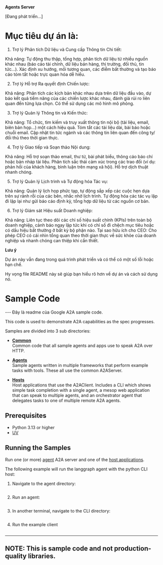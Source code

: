 **Agents Server**

[Đang phát triển...]

# Mục tiêu dự án là:
1. Trợ lý Phân tích Dữ liệu và Cung cấp Thông tin Chi tiết:

Khả năng: Tự động thu thập, tổng hợp, phân tích dữ liệu từ nhiều nguồn khác nhau (báo cáo tài chính, dữ liệu bán hàng, thị trường, đối thủ, tin tức...). Xác định xu hướng, mối tương quan, các điểm bất thường và tạo báo cáo tóm tắt hoặc trực quan hóa dễ hiểu.

2. Trợ lý Hỗ trợ Ra quyết định Chiến lược:

Khả năng: Phân tích các kịch bản khác nhau dựa trên dữ liệu đầu vào, dự báo kết quả tiềm năng của các chiến lược khác nhau, đánh giá rủi ro liên quan đến từng lựa chọn. Có thể sử dụng các mô hình mô phỏng.

3. Trợ lý Quản lý Thông tin và Kiến thức:

Khả năng: Tổ chức, tìm kiếm và truy xuất thông tin nội bộ (tài liệu, email, biên bản họp...) một cách hiệu quả. Tóm tắt các tài liệu dài, bài báo hoặc chuỗi email. Cập nhật tin tức ngành và các thông tin liên quan đến công ty/đối thủ theo thời gian thực.

4. Trợ lý Giao tiếp và Soạn thảo Nội dung:

Khả năng: Hỗ trợ soạn thảo email, thư từ, bài phát biểu, thông cáo báo chí hoặc bản nháp tài liệu. Phân tích sắc thái cảm xúc trong các trao đổi (ví dụ: phản hồi của khách hàng, bình luận trên mạng xã hội). Hỗ trợ dịch thuật nhanh chóng.

5. Trợ lý Quản lý Lịch trình và Tự động hóa Tác vụ:

Khả năng: Quản lý lịch họp phức tạp, tự động sắp xếp các cuộc hẹn dựa trên sự rảnh rỗi của các bên, nhắc nhở lịch trình. Tự động hóa các tác vụ lặp đi lặp lại như gửi báo cáo định kỳ, tổng hợp dữ liệu từ các nguồn cơ bản.

6. Trợ lý Giám sát Hiệu suất Doanh nghiệp:

Khả năng: Liên tục theo dõi các chỉ số hiệu suất chính (KPIs) trên toàn bộ doanh nghiệp, cảnh báo ngay lập tức khi có chỉ số đi chệch mục tiêu hoặc có dấu hiệu bất thường ở bất kỳ bộ phận nào.
Tại sao hữu ích cho CEO: Cho phép CEO có cái nhìn tổng quan theo thời gian thực về sức khỏe của doanh nghiệp và nhanh chóng can thiệp khi cần thiết.



**Lưu ý**

Dự án này vẫn đang trong quá trình phát triển và có thể có một số lỗi hoặc hạn chế.

Hy vọng file README này sẽ giúp bạn hiểu rõ hơn về dự án và cách sử dụng nó.


# Sample Code
--- Đây là readme của Google A2A sample code.

This code is used to demonstrate A2A capabilities as the spec progresses.

Samples are divided into 3 sub directories:

* [**Common**](/samples/python/common)  
Common code that all sample agents and apps use to speak A2A over HTTP. 

* [**Agents**](/samples/python/agents/README.md)  
Sample agents written in multiple frameworks that perform example tasks with tools. These all use the common A2AServer.

* [**Hosts**](/samples/python/hosts/README.md)  
Host applications that use the A2AClient. Includes a CLI which shows simple task completion with a single agent, a mesop web application that can speak to multiple agents, and an orchestrator agent that delegates tasks to one of multiple remote A2A agents.

## Prerequisites

- Python 3.13 or higher
- [UV](https://docs.astral.sh/uv/)

## Running the Samples

Run one (or more) [agent](/samples/python/agents/README.md) A2A server and one of the [host applications](/samples/python/hosts/README.md). 

The following example will run the langgraph agent with the python CLI host:

1. Navigate to the agent directory:
    ```bash
    ```
2. Run an agent:
    ```bash
    ```
3. In another terminal, navigate to the CLI directory:
    ```bash
    ```
4. Run the example client
    ```
    ```
---
**NOTE:** 
This is sample code and not production-quality libraries.
---
